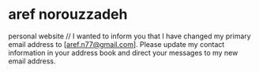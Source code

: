 # aref norouzzadeh
personal website
// I wanted to inform you that I have changed my primary email address to [aref.n77@gmail.com]. Please update my contact information in your address book and direct your messages to my new email address. 
